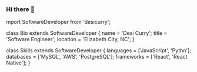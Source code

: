 ### Hi there 👋

mport SoftwareDeveloper from 'desicurry';

class Bio extends SoftwareDeveloper {
  name     = 'Desi Curry';
  title    = 'Software Engineer';
  location = 'Elizabeth City, NC';
}

class Skills extends SoftwareDeveloper {
  languages  = ['JavaScript', 'Pythn'];
  databases  = ['MySQL', 'AWS', 'PostgreSQL'];
  frameworks = ['React', 'React Native'];
}
